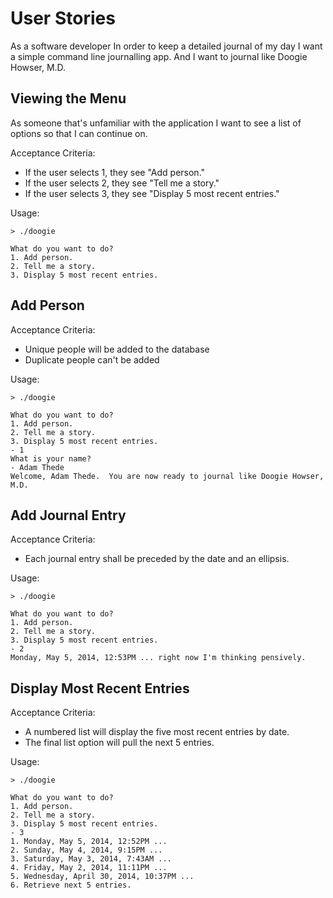User Stories
============

As a software developer
In order to keep a detailed journal of my day
I want a simple command line journalling app.
And I want to journal like Doogie Howser, M.D.

## Viewing the Menu

As someone that's unfamiliar with the application
I want to see a list of options so that I can
continue on.

Acceptance Criteria:
* If the user selects 1, they see "Add person."
* If the user selects 2, they see "Tell me a story."
* If the user selects 3, they see "Display 5 most recent entries."

Usage:

  `> ./doogie`

    What do you want to do?
    1. Add person.
    2. Tell me a story.
    3. Display 5 most recent entries.

## Add Person

Acceptance Criteria:

* Unique people will be added to the database
* Duplicate people can't be added

Usage:

  `> ./doogie`

    What do you want to do?
    1. Add person.
    2. Tell me a story.
    3. Display 5 most recent entries.
    - 1
    What is your name?
    - Adam Thede
    Welcome, Adam Thede.  You are now ready to journal like Doogie Howser, M.D.

## Add Journal Entry

Acceptance Criteria:

* Each journal entry shall be preceded by the date and an ellipsis.

Usage:

  `> ./doogie`

    What do you want to do?
    1. Add person.
    2. Tell me a story.
    3. Display 5 most recent entries.
    - 2
    Monday, May 5, 2014, 12:53PM ... right now I'm thinking pensively.

## Display Most Recent Entries

Acceptance Criteria:

* A numbered list will display the five most recent entries by date.
* The final list option will pull the next 5 entries.

Usage:

  `> ./doogie`

    What do you want to do?
    1. Add person.
    2. Tell me a story.
    3. Display 5 most recent entries.
    - 3
    1. Monday, May 5, 2014, 12:52PM ...
    2. Sunday, May 4, 2014, 9:15PM ...
    3. Saturday, May 3, 2014, 7:43AM ...
    4. Friday, May 2, 2014, 11:11PM ...
    5. Wednesday, April 30, 2014, 10:37PM ...
    6. Retrieve next 5 entries.
